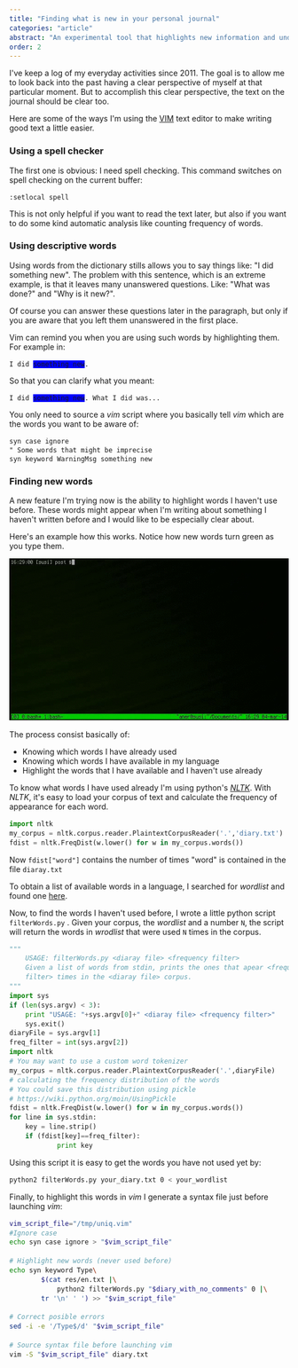 ```yaml
---
title: "Finding what is new in your personal journal"
categories: "article"
abstract: "An experimental tool that highlights new information and undesirable semantic structures in real time while writing text."
order: 2
---
```


I've keep a log of my everyday activities since 2011. The goal is to
allow me to look back into the past having a clear perspective of myself at that
particular moment. But to accomplish this clear perspective, the text on the
journal should be clear too.

Here are some of the ways I'm using the [VIM](http://www.vim.org/) text editor
to make writing good text a little easier.

### Using a spell checker

The first one is obvious: I need spell checking. This command switches on spell
checking on the current buffer:

~~~ vim
:setlocal spell
~~~

This is not only helpful if you want to read the text later, but also if
you want to do some kind automatic analysis like counting frequency of words.

### Using descriptive words

Using words from the dictionary stills allows you to say things like: "I did
something new". The problem with this sentence, which is an extreme example, is
that it leaves many unanswered questions. Like: "What was done?" and "Why is it
new?".

Of course you can answer these questions later in the paragraph, but only if you
are aware that you left them unanswered in the first place.

Vim can remind you when you are using such words by highlighting them. For
example in:

<pre class="terminal">
<code>I did <span style="background-color:blue;">something new</span>.</code>
</pre>

So that you can clarify what you meant:

<pre class="terminal">
<code>I did <span style="background-color:blue;">something new</span>. What I did was...</code>
</pre>

You only need to source a *vim* script where you basically tell *vim* which are the
words you want to be aware of:

~~~ vim
syn case ignore
" Some words that might be imprecise 
syn keyword WarningMsg something new
~~~ 

### Finding new words

A new feature I'm trying now is the ability to highlight words I haven't use
before. These words might appear when I'm writing about something I haven't
written before and I would like to be especially clear about.

Here's an example how this works. Notice how new words turn green as you type
them.

![sample session](img/new_words_sample_session.gif "Sample session")

The process consist basically of:

* Knowing which words I have already used
* Knowing which words I have available in my language
* Highlight the words that I have available and I haven't use already

To know what words I have used already I'm using python's [*NLTK*](http://www.nltk.org/).
With *NLTK*, it's easy to load your corpus of text and calculate the frequency
of appearance for each word.

~~~ python
import nltk
my_corpus = nltk.corpus.reader.PlaintextCorpusReader('.','diary.txt')
fdist = nltk.FreqDist(w.lower() for w in my_corpus.words())
~~~

Now `fdist["word"]` contains the number of times "word" is contained in the
file `diaray.txt`

To obtain a list of available words in a language, I searched for *wordlist*
and found one [here](http://www.google.com/search?q=english+wordlist "Google Search").

Now, to find the words I haven't used before,  I wrote a little python script
`filterWords.py` . Given your corpus, the *wordlist* and a number `N`, the
script will return the words in *wrodlist* that were used `N` times in the corpus.

~~~ python
""" 
    USAGE: filterWords.py <diaray file> <frequency filter>
    Given a list of words from stdin, prints the ones that apear <frequency
    filter> times in the <diaray file> corpus.
"""
import sys                      
if (len(sys.argv) < 3):
    print "USAGE: "+sys.argv[0]+" <diaray file> <frequency filter>"
    sys.exit()
diaryFile = sys.argv[1]
freq_filter = int(sys.argv[2])
import nltk
# You may want to use a custom word tokenizer
my_corpus = nltk.corpus.reader.PlaintextCorpusReader('.',diaryFile)
# calculating the frequency distribution of the words
# You could save this distribution using pickle
# https://wiki.python.org/moin/UsingPickle
fdist = nltk.FreqDist(w.lower() for w in my_corpus.words())
for line in sys.stdin:
    key = line.strip() 
    if (fdist[key]==freq_filter):
			print key
~~~

Using this script it is easy to get the words you have not used yet by:

~~~ bash
python2 filterWords.py your_diary.txt 0 < your_wordlist
~~~

Finally, to highlight this words in *vim* I generate a syntax file just before
launching *vim*:

~~~ bash
vim_script_file="/tmp/uniq.vim"
#Ignore case
echo syn case ignore > "$vim_script_file" 

# Highlight new words (never used before)
echo syn keyword Type\
        $(cat res/en.txt |\
			python2 filterWords.py "$diary_with_no_comments" 0 |\
        tr '\n' ' ') >> "$vim_script_file"

# Correct posible errors
sed -i -e '/Type$/d' "$vim_script_file"

# Source syntax file before launching vim
vim -S "$vim_script_file" diary.txt
~~~

